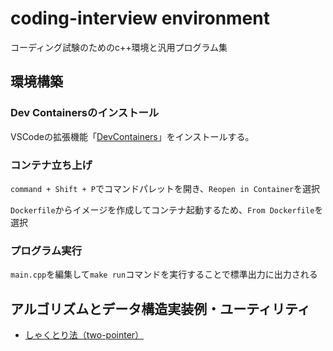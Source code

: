# coding-interview environment
コーディング試験のためのc++環境と汎用プログラム集

## 環境構築

### Dev Containersのインストール
VSCodeの拡張機能「[DevContainers](https://marketplace.visualstudio.com/items?itemName=ms-vscode-remote.remote-containers)」をインストールする。

### コンテナ立ち上げ
`command + Shift + P`でコマンドパレットを開き、`Reopen in Container`を選択

`Dockerfile`からイメージを作成してコンテナ起動するため、`From Dockerfile`を選択

### プログラム実行
`main.cpp`を編集して`make run`コマンドを実行することで標準出力に出力される

## アルゴリズムとデータ構造実装例・ユーティリティ
- [しゃくとり法（two-pointer）](./two-pointer/)